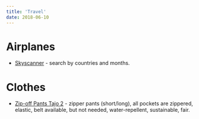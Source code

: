```yaml
---
title: 'Travel'
date: 2018-06-10
---
```


# Airplanes

* [Skyscanner](https://www.skyscanner.com) - search by countries and months.

# Clothes

* [Zip-off Pants Tajo 2](https://maier-sports.com/en/men/pants/zip_off_pants/pants_tajo_2_6/?color=900) - zipper pants (short/long), all pockets are zippered, elastic, belt available, but not needed, water-repellent, sustainable, fair.
